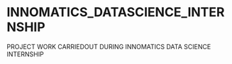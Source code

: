 # INNOMATICS_DATASCIENCE_INTERNSHIP
PROJECT WORK CARRIEDOUT DURING INNOMATICS DATA SCIENCE INTERNSHIP
